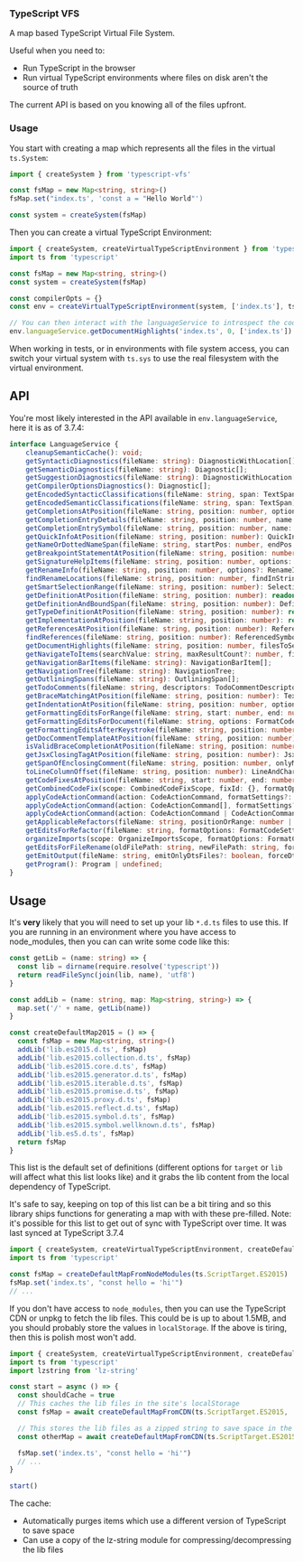 ### TypeScript VFS

A map based TypeScript Virtual File System.

Useful when you need to:

- Run TypeScript in the browser
- Run virtual TypeScript environments where files on disk aren't the source of truth

The current API is based on you knowing all of the files upfront.

### Usage

You start with creating a map which represents all the files in the virtual `ts.System`:

```ts
import { createSystem } from 'typescript-vfs'

const fsMap = new Map<string, string>()
fsMap.set("index.ts', 'const a = "Hello World"')

const system = createSystem(fsMap)
```

Then you can create a virtual TypeScript Environment:

```ts
import { createSystem, createVirtualTypeScriptEnvironment } from 'typescript-vfs'
import ts from 'typescript'

const fsMap = new Map<string, string>()
const system = createSystem(fsMap)

const compilerOpts = {}
const env = createVirtualTypeScriptEnvironment(system, ['index.ts'], ts, compilerOpts)

// You can then interact with the languageService to introspect the code
env.languageService.getDocumentHighlights('index.ts', 0, ['index.ts'])
```

When working in tests, or in environments with file system access, you can switch your virtual system with `ts.sys` to use the real filesystem with the virtual environment.

## API

You're most likely interested in the API available in `env.languageService`, here it is as of 3.7.4:

<!-- prettier-ignore-start -->

```ts
interface LanguageService {
    cleanupSemanticCache(): void;
    getSyntacticDiagnostics(fileName: string): DiagnosticWithLocation[];
    getSemanticDiagnostics(fileName: string): Diagnostic[];
    getSuggestionDiagnostics(fileName: string): DiagnosticWithLocation[];
    getCompilerOptionsDiagnostics(): Diagnostic[];
    getEncodedSyntacticClassifications(fileName: string, span: TextSpan): Classifications;
    getEncodedSemanticClassifications(fileName: string, span: TextSpan): Classifications;
    getCompletionsAtPosition(fileName: string, position: number, options: GetCompletionsAtPositionOptions | undefined): WithMetadata<CompletionInfo> | undefined;
    getCompletionEntryDetails(fileName: string, position: number, name: string, formatOptions: FormatCodeOptions | FormatCodeSettings | undefined, source: string | undefined, preferences: UserPreferences | undefined): CompletionEntryDetails | undefined;
    getCompletionEntrySymbol(fileName: string, position: number, name: string, source: string | undefined): Symbol | undefined;
    getQuickInfoAtPosition(fileName: string, position: number): QuickInfo | undefined;
    getNameOrDottedNameSpan(fileName: string, startPos: number, endPos: number): TextSpan | undefined;
    getBreakpointStatementAtPosition(fileName: string, position: number): TextSpan | undefined;
    getSignatureHelpItems(fileName: string, position: number, options: SignatureHelpItemsOptions | undefined): SignatureHelpItems | undefined;
    getRenameInfo(fileName: string, position: number, options?: RenameInfoOptions): RenameInfo;
    findRenameLocations(fileName: string, position: number, findInStrings: boolean, findInComments: boolean, providePrefixAndSuffixTextForRename?: boolean): readonly RenameLocation[] | undefined;
    getSmartSelectionRange(fileName: string, position: number): SelectionRange;
    getDefinitionAtPosition(fileName: string, position: number): readonly DefinitionInfo[] | undefined;
    getDefinitionAndBoundSpan(fileName: string, position: number): DefinitionInfoAndBoundSpan | undefined;
    getTypeDefinitionAtPosition(fileName: string, position: number): readonly DefinitionInfo[] | undefined;
    getImplementationAtPosition(fileName: string, position: number): readonly ImplementationLocation[] | undefined;
    getReferencesAtPosition(fileName: string, position: number): ReferenceEntry[] | undefined;
    findReferences(fileName: string, position: number): ReferencedSymbol[] | undefined;
    getDocumentHighlights(fileName: string, position: number, filesToSearch: string[]): DocumentHighlights[] | undefined;
    getNavigateToItems(searchValue: string, maxResultCount?: number, fileName?: string, excludeDtsFiles?: boolean): NavigateToItem[];
    getNavigationBarItems(fileName: string): NavigationBarItem[];
    getNavigationTree(fileName: string): NavigationTree;
    getOutliningSpans(fileName: string): OutliningSpan[];
    getTodoComments(fileName: string, descriptors: TodoCommentDescriptor[]): TodoComment[];
    getBraceMatchingAtPosition(fileName: string, position: number): TextSpan[];
    getIndentationAtPosition(fileName: string, position: number, options: EditorOptions | EditorSettings): number;
    getFormattingEditsForRange(fileName: string, start: number, end: number, options: FormatCodeOptions | FormatCodeSettings): TextChange[];
    getFormattingEditsForDocument(fileName: string, options: FormatCodeOptions | FormatCodeSettings): TextChange[];
    getFormattingEditsAfterKeystroke(fileName: string, position: number, key: string, options: FormatCodeOptions | FormatCodeSettings): TextChange[];
    getDocCommentTemplateAtPosition(fileName: string, position: number): TextInsertion | undefined;
    isValidBraceCompletionAtPosition(fileName: string, position: number, openingBrace: number): boolean;
    getJsxClosingTagAtPosition(fileName: string, position: number): JsxClosingTagInfo | undefined;
    getSpanOfEnclosingComment(fileName: string, position: number, onlyMultiLine: boolean): TextSpan | undefined;
    toLineColumnOffset(fileName: string, position: number): LineAndCharacter;
    getCodeFixesAtPosition(fileName: string, start: number, end: number, errorCodes: readonly number[], formatOptions: FormatCodeSettings, preferences: UserPreferences): readonly CodeFixAction[];
    getCombinedCodeFix(scope: CombinedCodeFixScope, fixId: {}, formatOptions: FormatCodeSettings, preferences: UserPreferences): CombinedCodeActions;
    applyCodeActionCommand(action: CodeActionCommand, formatSettings?: FormatCodeSettings): Promise<ApplyCodeActionCommandResult>;
    applyCodeActionCommand(action: CodeActionCommand[], formatSettings?: FormatCodeSettings): Promise<ApplyCodeActionCommandResult[]>;
    applyCodeActionCommand(action: CodeActionCommand | CodeActionCommand[], formatSettings?: FormatCodeSettings): Promise<ApplyCodeActionCommandResult | ApplyCodeActionCommandResult[]>;
    getApplicableRefactors(fileName: string, positionOrRange: number | TextRange, preferences: UserPreferences | undefined): ApplicableRefactorInfo[];
    getEditsForRefactor(fileName: string, formatOptions: FormatCodeSettings, positionOrRange: number | TextRange, refactorName: string, actionName: string, preferences: UserPreferences | undefined): RefactorEditInfo | undefined;
    organizeImports(scope: OrganizeImportsScope, formatOptions: FormatCodeSettings, preferences: UserPreferences | undefined): readonly FileTextChanges[];
    getEditsForFileRename(oldFilePath: string, newFilePath: string, formatOptions: FormatCodeSettings, preferences: UserPreferences | undefined): readonly FileTextChanges[];
    getEmitOutput(fileName: string, emitOnlyDtsFiles?: boolean, forceDtsEmit?: boolean): EmitOutput;
    getProgram(): Program | undefined;
}
```
<!-- prettier-ignore-end -->

## Usage

It's **very** likely that you will need to set up your lib `*.d.ts` files to use this. If you are running in an environment where you have access to node_modules, then you can can write some code like this:

```ts
const getLib = (name: string) => {
  const lib = dirname(require.resolve('typescript'))
  return readFileSync(join(lib, name), 'utf8')
}

const addLib = (name: string, map: Map<string, string>) => {
  map.set('/' + name, getLib(name))
}

const createDefaultMap2015 = () => {
  const fsMap = new Map<string, string>()
  addLib('lib.es2015.d.ts', fsMap)
  addLib('lib.es2015.collection.d.ts', fsMap)
  addLib('lib.es2015.core.d.ts', fsMap)
  addLib('lib.es2015.generator.d.ts', fsMap)
  addLib('lib.es2015.iterable.d.ts', fsMap)
  addLib('lib.es2015.promise.d.ts', fsMap)
  addLib('lib.es2015.proxy.d.ts', fsMap)
  addLib('lib.es2015.reflect.d.ts', fsMap)
  addLib('lib.es2015.symbol.d.ts', fsMap)
  addLib('lib.es2015.symbol.wellknown.d.ts', fsMap)
  addLib('lib.es5.d.ts', fsMap)
  return fsMap
}
```

This list is the default set of definitions (different options for `target` or `lib` will affect what this list looks like) and it grabs the lib content from the local dependency of TypeScript.

It's safe to say, keeping on top of this list can be a bit tiring and so this library ships functions for generating a map with with these pre-filled. Note: it's possible for this list to get out of sync with TypeScript over time. It was last synced at TypeScript 3.7.4

```ts
import { createSystem, createVirtualTypeScriptEnvironment, createDefaultMapFromNodeModules } from 'typescript-vfs'
import ts from 'typescript'

const fsMap = createDefaultMapFromNodeModules(ts.ScriptTarget.ES2015)
fsMap.set('index.ts', "const hello = 'hi'")
// ...
```

If you don't have access to `node_modules`, then you can use the TypeScript CDN or unpkg to fetch the lib files. This could be is up to about 1.5MB, and you should probably store the values in `localStorage`. If the above is tiring, then this is polish most won't add.

```ts
import { createSystem, createVirtualTypeScriptEnvironment, createDefaultMapFromCDN } from 'typescript-vfs'
import ts from 'typescript'
import lzstring from 'lz-string'

const start = async () => {
  const shouldCache = true
  // This caches the lib files in the site's localStorage
  const fsMap = await createDefaultMapFromCDN(ts.ScriptTarget.ES2015, '3.7.3', shouldCache, ts)

  // This stores the lib files as a zipped string to save space in the cache
  const otherMap = await createDefaultMapFromCDN(ts.ScriptTarget.ES2015, '3.7.3', shouldCache, ts, lzstring)

  fsMap.set('index.ts', "const hello = 'hi'")
  // ...
}

start()
```

The cache:

- Automatically purges items which use a different version of TypeScript to save space
- Can use a copy of the lz-string module for compressing/decompressing the lib files
